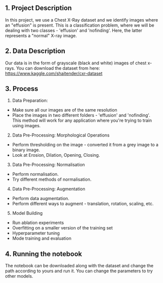 ## 1. Project Description
In this project, we use a Chest X-Ray dataset and we identify images where an "effusion" is present. This is a classification problem, where we will be dealing with two classes - 'effusion' and 'nofinding'. Here, the latter represents a "normal" X-ray image.
## 2. Data Description
Our data is in the form of grayscale (black and white) images of chest x-rays. You can download the dataset from here: https://www.kaggle.com/shaitender/cxr-dataset
## 3. Process
1. Data Preparation: 
  * Make sure all our images are of the same resolution
  * Place the images in two different folders - 'effusion' and 'nofinding'. This method will work for any application where you're trying to train using images.
2. Data Pre-Processing: Morphological Operations
  * Perform thresholding on the image - converted it from a grey image to a binary image.
  * Look at Erosion, Dilation, Opening, Closing.
3. Data Pre-Processing: Normalisation
  * Perform normalisation.
  * Try different methods of normalisation.
4. Data Pre-Processing: Augmentation
  * Perform data augmentation.
  * Perform different ways to augment - translation, rotation, scaling, etc.
5. Model Building
  * Run ablation experiments
  * Overfitting on a smaller version of the training set
  * Hyperparameter tuning
  * Mode training and evaluation
## 4. Running the notebook
The notebook can be downloaded along with the dataset and change the path according to yours and run it. You can change the parameters to try other models.

